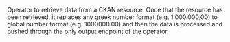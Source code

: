 Operator to retrieve data from a CKAN resource. Once that the resource has been retrieved, it replaces any greek number format (e.g. 1.000.000,00) to global number format (e.g. 1000000.00)
and then the data is processed and pushed through the only output endpoint of the operator. 
